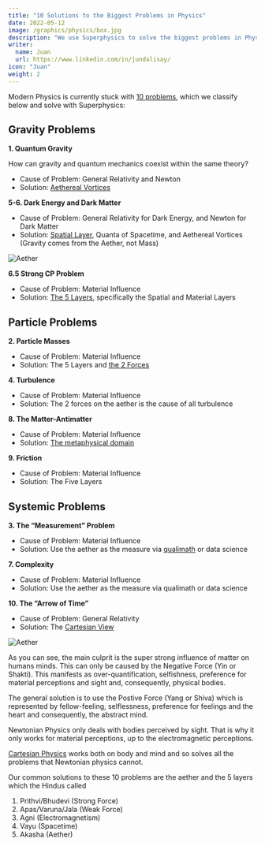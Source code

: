 ```yaml
---
title: "10 Solutions to the Biggest Problems in Physics"
date: 2022-05-12
image: /graphics/physics/box.jpg
description: "We use Superphysics to solve the biggest problems in Physics "
writer:
  name: Juan
  url: https://www.linkedin.com/in/jundalisay/
icon: "Juan"
weight: 2
---
```


Modern Physics is currently stuck with [10 problems](https://backreaction.blogspot.com/2019/01/good-problems-in-foundations-of-physics.html), which we classify below and solve with Superphysics:

<!-- https://www.diva-portal.org/smash/get/diva2:996740/FULLTEXT01.pdf -->

<!-- Grand Unification
	 Sabine Hossenfelder
A lot of physicists would rather have one unified force in the standard model rather than three different ones. There is, however, nothing wrong with the three different forces. I am undecided as to whether the almost-prediction of the Weinberg-angle from breaking a large symmetry group does or does not require an explanation.

Quantum Gravity
Quantum gravity removes an inconsistency and hence a solution to a good problem. However, I must add that there may be other ways to resolve the problem besides quantizing gravity.

Black Hole Information Loss
A good problem in principle. Unfortunately, there are many different ways to fix the problem and no way to experimentally distinguish between them. So while it’s a good problem, I don’t consider it a promising research direction.

Particle Masses
It would be nice to have a way to derive the masses of the particles in the standard model from a theory with fewer parameters, but there is nothing wrong with these masses just being what they are. Thus, not a good problem.

Quantum Field Theory
There are various problems with quantum field theories where we lack a good understanding of how the theory works and that require a solution. The UV Landau pole in the standard model is one of them. It must be resolved somehow, but just exactly how is not clear. We also do not have a good understanding of the non-perturbative formulation of the theory and the infrared behavior turns out to be not as well understood as we thought only years ago (see eg here).

The Measurement Problem
The measurement problem in quantum mechanics is typically thought of as a problem of interpretation and then left to philosophers to discuss. I think that’s a mistake; it is an actual inconsistency. The inconsistency comes from the need to postulate the behavior of macroscopic objects when that behavior should instead follow from the theory of the constituents. The measurement postulate, hence, is inconsistent with reductionism.

The Flatness Problem
Is an argument from finetuning and not well-defined without a probability distribution. There is nothing wrong with the (initial value of) the curvature density just being what it is. Thus, not a good problem.

The Monopole Problem
That’s the question why we haven’t seen magnetic monopoles. It is quite plausibly solved by them not existing. Also not a good problem.

Baryon Asymmetry and The Horizon Problem
These are both finetuning problems that rely on the choice of an initial condition, which is considered to be likely. However, there is no way to quantify how likely the initial condition is, so the problem is not well-defined.

The Strong CP Problem
Is a naturalness problem, like the Hierarchy problem, and not a problem of inconsistency. -->



## Gravity Problems

**1. Quantum Gravity**

How can gravity and quantum mechanics coexist within the same theory?

- Cause of Problem: General Relativity and Newton
- Solution: [Aethereal Vortices](/material/principles/part-2/chapter-03c/)


**5-6. Dark Energy and Dark Matter**

- Cause of Problem: General Relativity for Dark Energy, and Newton for Dark Matter
- Solution: [Spatial Layer](/material/principles/part-2/chapter-04b/), Quanta of Spacetime, and Aethereal Vortices (Gravity comes from the Aether, not Mass)

![Aether](/graphics/physics/aethertech.png)


**6.5 Strong CP Problem**

- Cause of Problem: Material Influence
- Solution: [The 5 Layers](/material/principles/intro/chapter-02/), specifically the Spatial and Material Layers

<!-- Why is the cosmological constant small compared to the powers of the Planck mass?
the absence of observable fluctuations around the vacuum energy (what Afshordi calls the “cosmological non-constant problem”) and the question why the zero-point energy gravitates in atoms but not in the vacuum (details here) are good problems. -->



## Particle Problems

**2. Particle Masses**

- Cause of Problem: Material Influence
- Solution: The 5 Layers and [the 2 Forces](/superphysics/principles/chapter-05/)


**4. Turbulence**

- Cause of Problem: Material Influence
- Solution: The 2 forces on the aether is the cause of all turbulence 


**8. The Matter-Antimatter**

- Cause of Problem: Material Influence
- Solution: [The metaphysical domain](/superphysics/principles/chapter-01/)


**9. Friction**

- Cause of Problem: Material Influence
- Solution: The Five Layers




## Systemic Problems


**3. The “Measurement” Problem**

- Cause of Problem: Material Influence
- Solution: Use the aether as the measure via [qualimath](/superphysics/principles/chapter-04b/) or data science


**7. Complexity**

- Cause of Problem: Material Influence
- Solution: Use the aether as the measure via qualimath or data science



**10. The “Arrow of Time”**

- Cause of Problem: General Relativity
- Solution: The [Cartesian View](/material/solutions/cartesian-view/)

![Aether](/graphics/physics/aether.jpg)




As you can see, the main culprit is the super strong influence of matter on humans minds. This can only be caused by the Negative Force (Yin or Shakti). This manifests as over-quantification, selfishness, preference for material perceptions and sight and, consequently, physical bodies. 

The general solution is to use the Postive Force (Yang or Shiva) which is represented by fellow-feeling, selflessness, preference for feelings and the heart and consequently, the abstract mind.

Newtonian Physics only deals with bodies perceived by sight. That is why it only works for material perceptions, up to the electromagnetic perceptions.

[Cartesian Physics](/material/principles/intro/chapter-03/) works both on body and mind and so solves all the problems that Newtonian physics cannot.

Our common solutions to these 10 problems are the aether and the 5 layers which the Hindus called

1. Prithvi/Bhudevi (Strong Force) 
2. Apas/Varuna/Jala (Weak Force)
3. Agni (Electromagnetism)
4. Vayu (Spacetime)
5. Akasha (Aether)


<!-- The proper combination of the Negative and Positive should result in both critical thinking and critical feeling.  -->
 